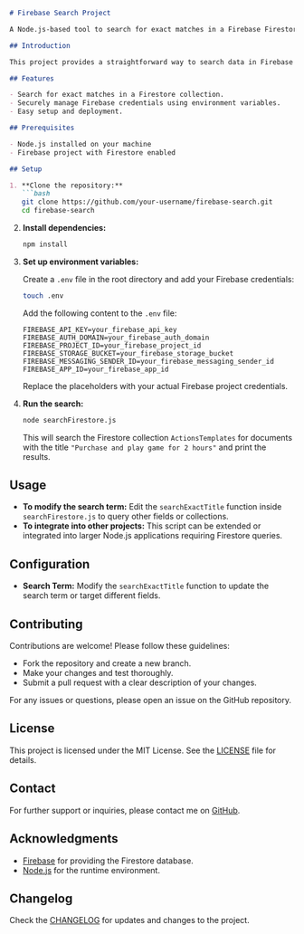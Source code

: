 ```markdown
# Firebase Search Project

A Node.js-based tool to search for exact matches in a Firebase Firestore collection. The project uses environment variables to securely manage Firebase credentials, allowing users to easily clone, configure, and run search queries. Ideal for quick integration and open-source deployment.

## Introduction

This project provides a straightforward way to search data in Firebase Firestore using Node.js. It is designed for developers who need a quick and easy method to perform exact match searches on their Firestore collections.

## Features

- Search for exact matches in a Firestore collection.
- Securely manage Firebase credentials using environment variables.
- Easy setup and deployment.

## Prerequisites

- Node.js installed on your machine
- Firebase project with Firestore enabled

## Setup

1. **Clone the repository:**
   ```bash
   git clone https://github.com/your-username/firebase-search.git
   cd firebase-search
   ```

2. **Install dependencies:**
   ```bash
   npm install
   ```

3. **Set up environment variables:**

   Create a `.env` file in the root directory and add your Firebase credentials:
   ```bash
   touch .env
   ```

   Add the following content to the `.env` file:
   ```dotenv
   FIREBASE_API_KEY=your_firebase_api_key
   FIREBASE_AUTH_DOMAIN=your_firebase_auth_domain
   FIREBASE_PROJECT_ID=your_firebase_project_id
   FIREBASE_STORAGE_BUCKET=your_firebase_storage_bucket
   FIREBASE_MESSAGING_SENDER_ID=your_firebase_messaging_sender_id
   FIREBASE_APP_ID=your_firebase_app_id
   ```

   Replace the placeholders with your actual Firebase project credentials.

4. **Run the search:**
   ```bash
   node searchFirestore.js
   ```

   This will search the Firestore collection `ActionsTemplates` for documents with the title `"Purchase and play game for 2 hours"` and print the results.

## Usage

- **To modify the search term:** Edit the `searchExactTitle` function inside `searchFirestore.js` to query other fields or collections.
- **To integrate into other projects:** This script can be extended or integrated into larger Node.js applications requiring Firestore queries.

## Configuration

- **Search Term:** Modify the `searchExactTitle` function to update the search term or target different fields.

## Contributing

Contributions are welcome! Please follow these guidelines:
- Fork the repository and create a new branch.
- Make your changes and test thoroughly.
- Submit a pull request with a clear description of your changes.

For any issues or questions, please open an issue on the GitHub repository.

## License

This project is licensed under the MIT License. See the [LICENSE](LICENSE) file for details.

## Contact

For further support or inquiries, please contact me on [GitHub](https://github.com/rowjay007).

## Acknowledgments

- [Firebase](https://firebase.google.com/) for providing the Firestore database.
- [Node.js](https://nodejs.org/) for the runtime environment.

## Changelog

Check the [CHANGELOG](CHANGELOG.md) for updates and changes to the project.
```